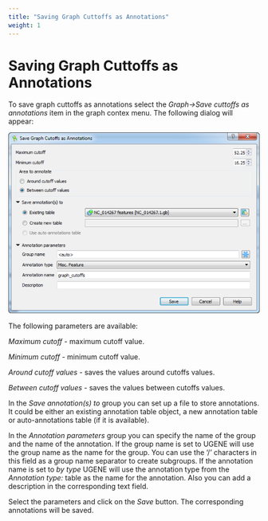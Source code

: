 ```yaml
---
title: "Saving Graph Cuttoffs as Annotations"
weight: 1
---
```



# Saving Graph Cuttoffs as Annotations

To save graph cuttoffs as annotations select the _Graph->Save cuttoffs as annotations_ item in the graph contex menu. The following dialog will appear:


![](/images/65929579/65929580.png)

The following parameters are available:

_Maximum cutoff_ - maximum cutoff value.

_Minimum cutoff_ - minimum cutoff value.

_Around cutoff values_ - saves the values around cutoffs values.

_Between cutoff values_ - saves the values between cutoffs values.

In the _Save annotation(s) to_ group you can set up a file to store annotations.  It could be either an existing annotation table object, a new annotation table or auto-annotations table (if it is available).

In the _Annotation parameters_ group you can specify the name of the group and the name of the annotation. If the group name is set to <auto> UGENE will use the group name as the name for the group. You can use the ‘/’ characters in this field as a group name separator to create subgroups. If the annotation name is set to _by type_ UGENE will use the annotation type from the _Annotation type:_ table as the name for the annotation. Also you can add a description in the corresponding text field.

Select the parameters and click on the _Save_ button. The corresponding annotations will be saved.
